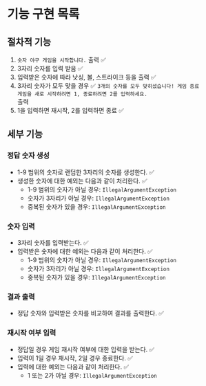 # 기능 구현 목록

## 절차적 기능
1. `숫자 야구 게임을 시작합니다.` 출력 ✅
2. 3자리 숫자를 입력 받음 ✅
3. 입력받은 숫자에 따라 낫싱, 볼, 스트라이크 등을 출력 ✅
4. 3자리 숫자가 모두 맞을 경우 ✅
`3개의 숫자를 모두 맞히셨습니다! 게임 종료`  
`게임을 새로 시작하려면 1, 종료하려면 2를 입력하세요.`  
출력
5. 1을 입력하면 재시작, 2를 입력하면 종료 ✅

## 세부 기능

### 정답 숫자 생성
- 1-9 범위의 숫자로 랜덤한 3자리의 숫자를 생성한다. ✅
- 생성한 숫자에 대한 예외는 다음과 같이 처리한다. ✅
    - 1-9 범위의 숫자가 아닐 경우: `IllegalArgumentException`
    - 숫자가 3자리가 아닐 경우: `IllegalArgumentException`
    - 중복된 숫자가 있을 경우: `IllegalArgumentException`

### 숫자 입력
- 3자리 숫자를 입력받는다. ✅
- 입력받은 숫자에 대한 예외는 다음과 같이 처리한다. ✅
  - 1-9 범위의 숫자가 아닐 경우: `IllegalArgumentException`
  - 숫자가 3자리가 아닐 경우: `IllegalArgumentException`
  - 중복된 숫자가 있을 경우: `IllegalArgumentException`

### 결과 출력
- 정답 숫자와 입력받은 숫자를 비교하여 결과를 출력한다. ✅

### 재시작 여부 입력
- 정답일 경우 게임 재시작 여부에 대한 입력을 받는다. ✅
- 입력이 1일 경우 재시작, 2일 경우 종료한다. ✅
- 입력에 대한 예외는 다음과 같이 처리한다. ✅
  - 1 또는 2가 아닐 경우: `IllegalArgumentException`
